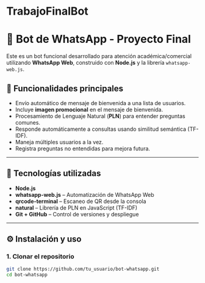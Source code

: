 # TrabajoFinalBot
# 🤖 Bot de WhatsApp - Proyecto Final

Este es un bot funcional desarrollado para atención académica/comercial utilizando **WhatsApp Web**, construido con **Node.js** y la librería `whatsapp-web.js`.

## 🚀 Funcionalidades principales

- Envío automático de mensaje de bienvenida a una lista de usuarios.
- Incluye **imagen promocional** en el mensaje de bienvenida.
- Procesamiento de Lenguaje Natural (**PLN**) para entender preguntas comunes.
- Responde automáticamente a consultas usando similitud semántica (TF-IDF).
- Maneja múltiples usuarios a la vez.
- Registra preguntas no entendidas para mejora futura.

---

## 🧠 Tecnologías utilizadas

- **Node.js**
- **whatsapp-web.js** – Automatización de WhatsApp Web
- **qrcode-terminal** – Escaneo de QR desde la consola
- **natural** – Librería de PLN en JavaScript (TF-IDF)
- **Git + GitHub** – Control de versiones y despliegue

---

## ⚙️ Instalación y uso

### 1. Clonar el repositorio

```bash
git clone https://github.com/tu_usuario/bot-whatsapp.git
cd bot-whatsapp
